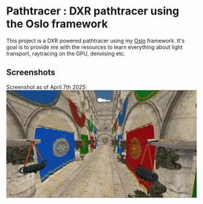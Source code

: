 # Pathtracer : DXR pathtracer using the Oslo framework

This project is a DXR powered pathtracer using my [Oslo](https://github.com/AmelieHeinrich/Oslo) framework.
It's goal is to provide me with the resources to learn everything about light transport, raytracing on the GPU, denoising etc.

## Screenshots

Screenshot as of April 7th 2025:
![image](.github/image.png)
